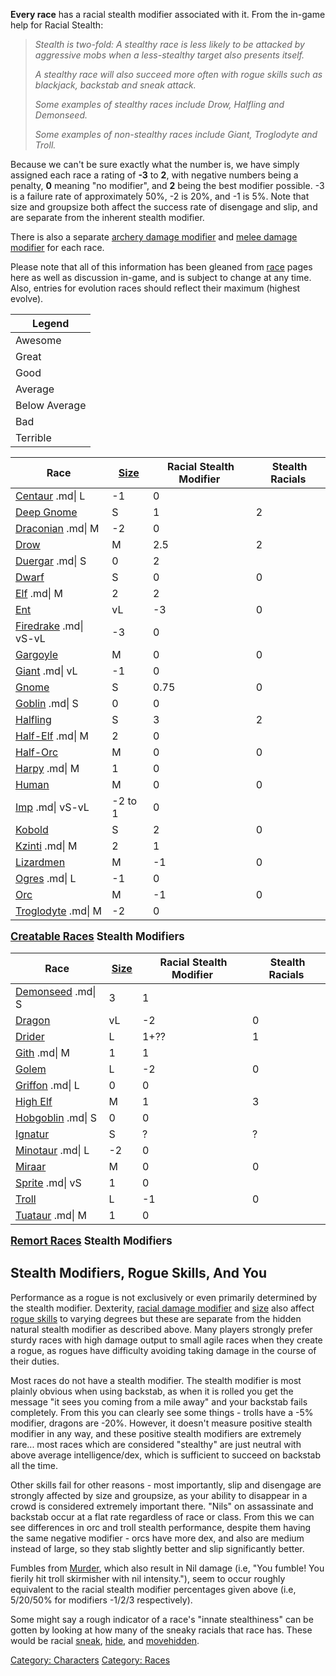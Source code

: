 **Every race** has a racial stealth modifier associated with it. From
the in-game help for Racial Stealth:

> *Stealth is two-fold:* *A stealthy race is less likely to be attacked
> by aggressive mobs when a less-stealthy target also presents itself.*
>
> *A stealthy race will also succeed more often with rogue skills such
> as blackjack, backstab and sneak attack.*
>
> *Some examples of stealthy races include Drow, Halfling and
> Demonseed.*
>
> *Some examples of non-stealthy races include Giant, Troglodyte and
> Troll.*

Because we can't be sure exactly what the number is, we have simply
assigned each race a rating of **-3** to **2**, with negative numbers
being a penalty, **0** meaning "no modifier", and **2** being the best
modifier possible. -3 is a failure rate of approximately 50%, -2 is 20%,
and -1 is 5%. Note that size and groupsize both affect the success rate
of disengage and slip, and are separate from the inherent stealth
modifier.

There is also a separate [archery damage
modifier](Racial_Archery_Modifier.md "wikilink") and [melee damage
modifier](Racial_Damage_Modifier.md "wikilink") for each race.

Please note that all of this information has been gleaned from
[race](:Category:_Races.md "wikilink") pages here as well as discussion
in-game, and is subject to change at any time. Also, entries for
evolution races should reflect their maximum (highest evolve).

| Legend        |
|---------------|
| Awesome       |
| Great         |
| Good          |
| Average       |
| Below Average |
| Bad           |
| Terrible      |

| Race                                          |  [Size](Racial_Size.md "wikilink") |  Racial Stealth Modifier |  Stealth Racials |
|-----------------------------------------------|------------------------------------|--------------------------|------------------|
| [Centaur](Centaur "wikilink") .md\| L         | -1                                 | 0                        |                  |
| [Deep Gnome](Deep_Gnome "wikilink")           | S                                  | 1                        | 2                |
| [Draconian](Draconian "wikilink") .md\| M     | -2                                 | 0                        |                  |
| [Drow](Drow "wikilink")                       | M                                  | 2.5                      | 2                |
| [Duergar](Duergar "wikilink") .md\| S         | 0                                  | 2                        |                  |
| [Dwarf](Dwarf "wikilink")                     | S                                  | 0                        | 0                |
| [Elf](Elf "wikilink") .md\| M                 | 2                                  | 2                        |                  |
| [Ent](Ent "wikilink")                         | vL                                 | -3                       | 0                |
| [Firedrake](Firedrake "wikilink") .md\| vS-vL | -3                                 | 0                        |                  |
| [Gargoyle](Gargoyle "wikilink")               | M                                  | 0                        | 0                |
| [Giant](Giant "wikilink") .md\| vL            | -1                                 | 0                        |                  |
| [Gnome](Gnome "wikilink")                     | S                                  | 0.75                     | 0                |
| [Goblin](Goblin "wikilink") .md\| S           | 0                                  | 0                        |                  |
| [Halfling](Halfling "wikilink")               | S                                  | 3                        | 2                |
| [Half-Elf](Half-Elf "wikilink") .md\| M       | 2                                  | 0                        |                  |
| [Half-Orc](Half-Orc "wikilink")               | M                                  | 0                        | 0                |
| [Harpy](Harpy "wikilink") .md\| M             | 1                                  | 0                        |                  |
| [Human](Human "wikilink")                     | M                                  | 0                        | 0                |
| [Imp](Imp "wikilink") .md\| vS-vL             | -2 to 1                            | 0                        |                  |
| [Kobold](Kobold "wikilink")                   | S                                  | 2                        | 0                |
| [Kzinti](Kzinti "wikilink") .md\| M           | 2                                  | 1                        |                  |
| [Lizardmen](Lizardmen "wikilink")             | M                                  | -1                       | 0                |
| [Ogres](Ogres "wikilink") .md\| L             | -1                                 | 0                        |                  |
| [Orc](Orc "wikilink")                         | M                                  | -1                       | 0                |
| [Troglodyte](Troglodyte "wikilink") .md\| M   | -2                                 | 0                        |                  |

<big>**[Creatable Races](:Category:_Creatable_Races.md "wikilink")
Stealth Modifiers**</big>

<div style="clear: both;">
</div>

  

| Race                                      |  [Size](Racial_Size.md "wikilink") |  Racial Stealth Modifier |  Stealth Racials |
|-------------------------------------------|------------------------------------|--------------------------|------------------|
| [Demonseed](Demonseed "wikilink") .md\| S | 3                                  | 1                        |                  |
| [Dragon](Dragon "wikilink")               | vL                                 | -2                       | 0                |
| [Drider](Driders.md "wikilink")           | L                                  | 1+??                     | 1                |
| [Gith](Gith "wikilink") .md\| M           | 1                                  | 1                        |                  |
| [Golem](Golem "wikilink")                 | L                                  | -2                       | 0                |
| [Griffon](Griffon "wikilink") .md\| L     | 0                                  | 0                        |                  |
| [High Elf](High_Elf "wikilink")           | M                                  | 1                        | 3                |
| [Hobgoblin](Hobgoblin "wikilink") .md\| S | 0                                  | 0                        |                  |
| [Ignatur](Ignatur "wikilink")             | S                                  | ?                        | ?                |
| [Minotaur](Minotaur "wikilink") .md\| L   | -2                                 | 0                        |                  |
| [Miraar](Miraar "wikilink")               | M                                  | 0                        | 0                |
| [Sprite](Sprite "wikilink") .md\| vS      | 1                                  | 0                        |                  |
| [Troll](Troll "wikilink")                 | L                                  | -1                       | 0                |
| [Tuataur](Tuataur "wikilink") .md\| M     | 1                                  | 0                        |                  |

<big>**[Remort Races](:Category:_Remort_Races "wikilink") Stealth
Modifiers**</big>

## Stealth Modifiers, Rogue Skills, And You

Performance as a rogue is not exclusively or even primarily determined
by the stealth modifier. Dexterity, [ racial damage
modifier](Racial_Damage_Modifier "wikilink") and [
size](Racial_Size.md "wikilink") also affect [ rogue
skills](:Category:Rogue_Skills_And_Spells.md "wikilink") to varying
degrees but these are separate from the hidden natural stealth modifier
as described above. Many players strongly prefer sturdy races with high
damage output to small agile races when they create a rogue, as rogues
have difficulty avoiding taking damage in the course of their duties.

Most races do not have a stealth modifier. The stealth modifier is most
plainly obvious when using backstab, as when it is rolled you get the
message "it sees you coming from a mile away" and your backstab fails
completely. From this you can clearly see some things - trolls have a
-5% modifier, dragons are -20%. However, it doesn't measure positive
stealth modifier in any way, and these positive stealth modifiers are
extremely rare... most races which are considered "stealthy" are just
neutral with above average intelligence/dex, which is sufficient to
succeed on backstab all the time.

Other skills fail for other reasons - most importantly, slip and
disengage are strongly affected by size and groupsize, as your ability
to disappear in a crowd is considered extremely important there. "Nils"
on assassinate and backstab occur at a flat rate regardless of race or
class. From this we can see differences in orc and troll stealth
performance, despite them having the same negative modifier - orcs have
more dex, and also are medium instead of large, so they stab slightly
better and slip significantly better.

Fumbles from [Murder](Murder "wikilink"), which also result in Nil
damage (i.e, "You fumble! You fierily hit troll skirmisher with nil
intensity."), seem to occur roughly equivalent to the racial stealth
modifier percentages given above (i.e, 5/20/50% for modifiers -1/2/3
respectively).

Some might say a rough indicator of a race's "innate stealthiness" can
be gotten by looking at how many of the sneaky racials that race has.
These would be racial [sneak](Racial_Sneak.md "wikilink"),
[hide](Racial_Hide.md "wikilink"), and
[movehidden](Racial_Movehidden.md "wikilink").

[Category: Characters](Category:_Characters "wikilink") [Category:
Races](Category:_Races "wikilink")
